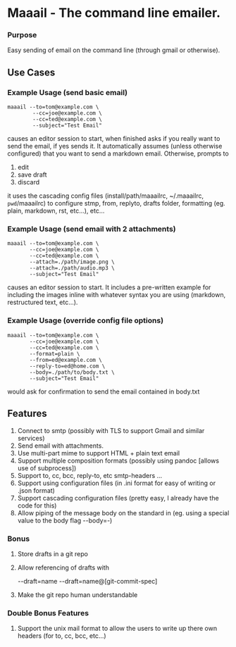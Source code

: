 Maaail - The command line emailer.
==================================

### Purpose

Easy sending of email on the command line (through gmail or otherwise).

Use Cases
---------

### Example Usage (send basic email)

    maaail --to=tom@example.com \
            --cc=joe@example.com \
            --cc=ted@example.com \
            --subject="Test Email"

causes an editor session to start, when finished asks if you really want to send
the email, if yes sends it. It automatically assumes (unless otherwise
configured) that you want to send a markdown email.  Otherwise, prompts to

1. edit
1. save draft
1. discard

it uses the cascading config files (install/path/maaailrc, ~/.maaailrc,
`pwd`/maaailrc) to configure stmp, from, replyto, drafts folder, formatting
(eg. plain, markdown, rst, etc...), etc...

### Example Usage (send email with 2 attachments)

    maaail --to=tom@example.com \
           --cc=joe@example.com \
           --cc=ted@example.com \
           --attach=./path/image.png \
           --attach=./path/audio.mp3 \
           --subject="Test Email"

causes an editor session to start. It includes a pre-written example for
including the images inline with whatever syntax you are using (markdown,
restructured text, etc...).

### Example Usage (override config file options)

    maaail --to=tom@example.com \
           --cc=joe@example.com \
           --cc=ted@example.com \
           --format=plain \
           --from=ed@example.com \
           --reply-to=ed@home.com \
           --body=./path/to/body.txt \
           --subject="Test Email"

would ask for confirmation to send the email contained in body.txt

Features
--------

1. Connect to smtp (possibly with TLS to support Gmail and similar services)
1. Send email with attachments.
1. Use multi-part mime to support HTML + plain text email
1. Support multiple composition formats (possibly using pandoc [allows use of
   subprocess])
1. Support to, cc, bcc, reply-to, etc smtp-headers ...
1. Support using configuration files (in .ini format for easy of writing or
   .json format)
1. Support cascading configuration files (pretty easy, I already have the code
   for this)
1. Allow piping of the message body on the standard in (eg. using a special
   value to the body flag --body=-)

### Bonus

1. Store drafts in a git repo
1. Allow referencing of drafts with

    --draft=name
    --draft=name@[git-commit-spec]

1. Make the git repo human understandable

### Double Bonus Features

1. Support the unix mail format to allow the users to write up there own headers
   (for to, cc, bcc, etc...)

